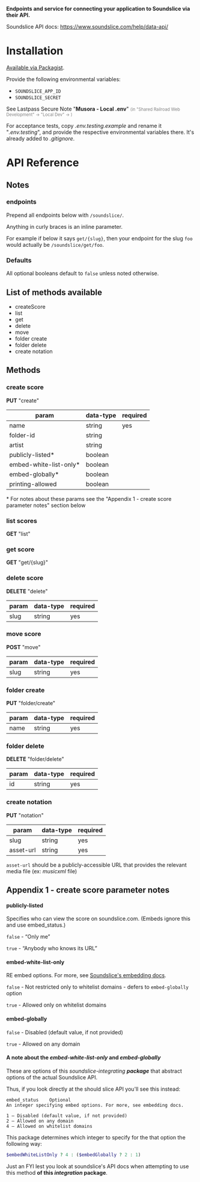 
**Endpoints and service for connecting your application to Soundslice via their API.**

Soundslice API docs: https://www.soundslice.com/help/data-api/


Installation
========================================================================================================================

[Available via Packagist](https://packagist.org/packages/railroad/soundslice).

Provide the following environmental variables:

* `SOUNDSLICE_APP_ID`
* `SOUNDSLICE_SECRET`

See Lastpass Secure Note "**Musora - Local .env**" <span style="color:grey;font-size:0.8em">(in "Shared Railroad Web 
Development" -> "Local Dev" -> )</span>

For acceptance tests, copy *.env.testing.example* and rename it "*.env.testing*", and provide the respective
environmental variables there. It's already added to *.gitignore*.


API Reference
========================================================================================================================

Notes
------------------------------------------------------------------------------------------------------------------------

### endpoints

Prepend all endpoints below with `/soundslice/`. 

Anything in curly braces is an inline parameter.

For example if below it says `get/{slug}`, then your endpoint for the 
slug `foo` would actually be `/soundslice/get/foo`.


### Defaults

All optional booleans default to `false` unless noted otherwise.


## List of methods available

* createScore
* list
* get
* delete
* move
* folder create
* folder delete
* create notation


Methods
------------------------------------------------------------------------------------------------------------------------

### create score

**PUT** "create"

| param                     | data-type | required  |
|---------------------------|-----------|-----------|
| name                      | string    | yes       |
| folder-id                 | string    |           |
| artist                    | string    |           |
| publicly-listed\*         | boolean   |           |
| embed-white-list-only\*   | boolean   |           |
| embed-globally\*          | boolean   |           |
| printing-allowed          | boolean   |           |

\* For notes about these params see the "Appendix 1 - create score parameter notes" section below 


### list scores

**GET** "list"


### get score

**GET** "get/{slug}"


### delete score

**DELETE** "delete"
    
| param                 | data-type | required  |
|-----------------------|-----------|-----------|
| slug                  | string    | yes       |

### move score

**POST** "move"

| param                 | data-type | required  |
|-----------------------|-----------|-----------|
| slug                  | string    | yes       |


### folder create

**PUT** "folder/create"
    
| param                 | data-type | required  |
|-----------------------|-----------|-----------|
| name                  | string    | yes       |


### folder delete

**DELETE** "folder/delete"

| param                 | data-type | required  |
|-----------------------|-----------|-----------|
| id                    | string    | yes       |
    

### create notation

**PUT** "notation"
    
| param                 | data-type | required  |
|-----------------------|-----------|-----------|
| slug                  | string    | yes       |
| asset-url             | string    | yes       |
    
`asset-url` should be a publicly-accessible URL that provides the relevant media file (ex: *musicxml* file)


Appendix 1 - create score parameter notes
------------------------------------------------------------------------------------------------------------------------

#### publicly-listed

Specifies who can view the score on soundslice.com. (Embeds ignore this and use embed_status.)

`false` - “Only me”

`true` - “Anybody who knows its URL”


#### embed-white-list-only

RE embed options. For more, see [Soundslice's embedding docs](https://www.soundslice.com/help/management/#embedding).

`false` - Not restricted only to whitelist domains - defers to `embed-globally` option 

`true` - Allowed only on whitelist domains


#### embed-globally

`false` - Disabled (default value, if not provided)

`true` - Allowed on any domain


#### A note about the *embed-white-list-only* and *embed-globally*

These are options of this *soundslice-integrating **package*** that abstract options of the actual Soundslice API.

Thus, if you look directly at the should slice API you'll see this instead:

    embed_status	Optional	
    An integer specifying embed options. For more, see embedding docs.
    
    1 — Disabled (default value, if not provided)
    2 — Allowed on any domain
    4 — Allowed on whitelist domains        

This package determines which integer to specify for the that option the following way:

```php
$embedWhiteListOnly ? 4 : ($embedGlobally ? 2 : 1)
```

Just an FYI lest you look at soundslice's API docs when attempting to use this method **of this *integration* package**.
